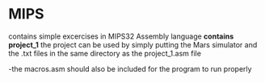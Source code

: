 # MIPS
contains simple excercises in MIPS32 Assembly language
<strong>contains project_1</strong>
the project can be used by simply putting 
the Mars simulator and the .txt files in the same directory as 
the project_1.asm file

-the macros.asm should also be included for the program to run properly
